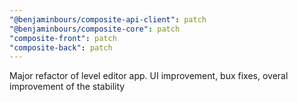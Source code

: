 ```yaml
---
"@benjaminbours/composite-api-client": patch
"@benjaminbours/composite-core": patch
"composite-front": patch
"composite-back": patch
---
```


Major refactor of level editor app. UI improvement, bux fixes, overal improvement of the stability
